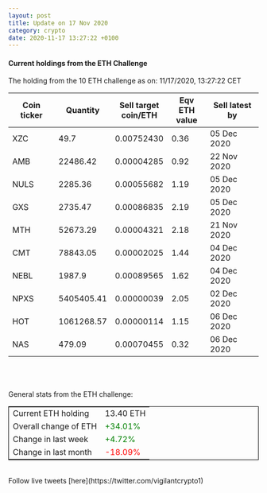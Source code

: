 ```yaml
---
layout: post
title: Update on 17 Nov 2020
category: crypto
date: 2020-11-17 13:27:22 +0100
---
```

<!-- Global site tag (gtag.js) - Google Analytics -->
<script async src="https://www.googletagmanager.com/gtag/js?id=UA-103831149-5"></script>
<script>
  window.dataLayer = window.dataLayer || [];
  function gtag(){dataLayer.push(arguments);}
  gtag('js', new Date());

  gtag('config', 'UA-103831149-5');
</script>


#### Current holdings from the ETH Challenge

The holding from the 10 ETH challenge as on: 11/17/2020, 13:27:22 CET

|Coin ticker|Quantity|Sell target<br>coin/ETH|Eqv ETH<br>value|Sell latest by|
|-----------|--------|-----------|-----------|--------------|
XZC|49.7|  0.00752430|0.36|05 Dec 2020|
AMB|22486.42|  0.00004285|0.92|22 Nov 2020|
NULS|2285.36|  0.00055682|1.19|05 Dec 2020|
GXS|2735.47|  0.00086835|2.19|05 Dec 2020|
MTH|52673.29|  0.00004321|2.18|21 Nov 2020|
CMT|78843.05|  0.00002025|1.44|04 Dec 2020|
NEBL|1987.9|  0.00089565|1.62|04 Dec 2020|
NPXS|5405405.41|  0.00000039|2.05|02 Dec 2020|
HOT|1061268.57|  0.00000114|1.15|06 Dec 2020|
NAS|479.09|  0.00070455|0.32|06 Dec 2020|

<br>
<br>
<br>
General stats from the ETH challenge:

<table style="border:1px solid black;margin-left:auto;margin-right:auto;">
	<tbody>
	<tr>
		<td>Current ETH holding</td>
		<td>     13.40 ETH</td>
	</tr>
	<tr>
		<td>Overall change of ETH</td>
		<td><font color="green">+34.01%</font></td>
	</tr>
	<tr>
		<td>Change in last week</td>
		<td><font color="green">+4.72%</font></td>
	</tr>
	<tr>
		<td>Change in last month</td>
		<td><font color="red">-18.09%</font></td>
	</tr>
	</tbody>
</table>

<br>
Follow live tweets [here](https://twitter.com/vigilantcrypto1)
<br>
<br>